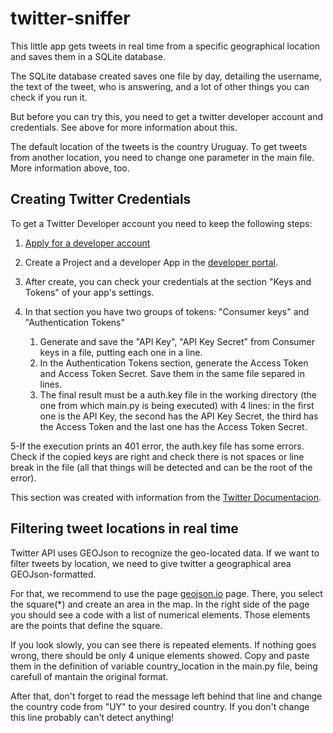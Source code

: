 # twitter-sniffer
This little app gets tweets in real time from a specific geographical location and saves them in a SQLite database.

The SQLite database created saves one file by day, detailing the username, the text of the tweet, who is answering, and a lot of other things you can check if you run it.

But before you can try this, you need to get a twitter developer account and credentials. See above for more information about this. 

The default location of the tweets is the country Uruguay. To get tweets from another location, you need to change one parameter in the main file. More information above, too.


Creating Twitter Credentials
----------------------------

To get a Twitter Developer account you need to keep the following steps:

1. [Apply for a developer account](https://developer.twitter.com/en/apply-for-access)

2. Create a Project and a developer App in the [developer portal](https://developer.twitter.com/en/portal/dashboard).

3. After create, you can check your credentials at the section "Keys and Tokens" of your app's settings.

4. In that section you have two groups of tokens: "Consumer keys" and "Authentication Tokens"
	1. Generate and save the "API Key", "API Key Secret" from Consumer keys in a file, putting each one in a line.
	2. In the Authentication Tokens section, generate the Access Token and Access Token Secret. Save them in the same file separed in lines.
	3. The final result must be a auth.key file in the working directory (the one from which main.py is being executed) with 4 lines: in the first one is the API Key, the second has the API Key Secret, the third has the Access Token and the last one has the Access Token Secret.

5-If the execution prints an 401 error, the auth.key file has some errors. Check if the copied keys are right and check there is not spaces or line break in the file (all that things will be detected and can be the root of the error).

This section was created with information from the [Twitter Documentacion](https://developer.twitter.com/en/docs/twitter-api/tweets/filtered-stream/quick-start).

Filtering tweet locations in real time
--------------------------------------

Twitter API uses GEOJson to recognize the geo-located data. If we want to filter tweets by location, we need to give twitter a geographical area GEOJson-formatted. 

For that, we recommend to use the page [geojson.io](geojson.io) page. There, you select the square(*) and create an area in the map. In the right side of the page you should see a code with a list of numerical elements. Those elements are the points that define the square. 

If you look slowly, you can see there is repeated elements. If nothing goes wrong, there should be only 4 unique elements showed. Copy and paste them in the definition of variable country_location in the main.py file, being carefull of mantain the original format.

After that, don't forget to read the message left behind that line and change the country code from "UY" to your desired country. If you don't change this line probably can't detect anything!



